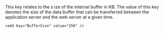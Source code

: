 <properties date="2016-05-10"
SortOrder="120"
/>

This key relates to the s ize of the internal buffer in KB. The value of this key denotes the size of the data buffer that can be transferred between the application server and the web server at a given time.

```
<add key="BufferSize" value="256" />

 
```

 
